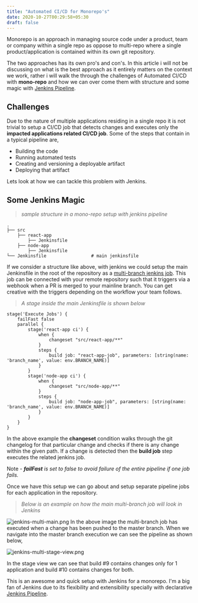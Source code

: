 ```yaml
---
title: "Automated CI/CD for Monorepo's"
date: 2020-10-27T00:29:58+05:30
draft: false
---
```



Monorepo is an approach in managing source code under a product, team or company within a single repo as oppose to multi-repo where a single product/application is contained within its own git repository.

The two approaches has its own pro's and con's. In this article i will not be discussing on what is the best approach as it entirely matters on the context we work, rather i will walk the through the challenges of Automated CI/CD with **mono-repo** and how we can over come them with structure and some magic with [Jenkins Pipeline](https://www.jenkins.io/doc/book/pipeline/).


## Challenges

Due to the nature of multiple applications residing in a single repo it is not trivial to setup a CI/CD job that detects changes and executes only the **impacted applications related CI/CD job**. Some of the steps that contain in a typical pipeline are,

- Building the code
- Running automated tests
- Creating and versioning a deployable artifact
- Deploying that artifact

Lets look at how we can tackle this problem with Jenkins.

## Some Jenkins Magic 
> *sample structure in a mono-repo setup with jenkins pipeline*
 
    .
    ├── src                                 
        ├── react-app
            ├── Jenkinsfile     
        ├── node-app
            ├── Jenkinsfile                                                               
    └── Jenkinsfile                 # main jenkinsfile

If we consider a structure like above, with jenkins we could setup the main Jenkinsfile in the root of the repository as a [multi-branch jenkins job](https://www.jenkins.io/doc/tutorials/build-a-multibranch-pipeline-project/). This job can be connected with your remote repository such that it triggers via a webhook when a PR is merged to your mainline branch. You can get creative with the triggers depending on the workflow your team follows. 

>*A stage inside the main Jenkinsfile is shown below*

```
stage('Execute Jobs') {
    failFast false
    parallel {
        stage('react-app ci') {
            when {
                changeset "src/react-app/**"
            }
            steps {
                build job: "react-app-job", parameters: [string(name: 'branch_name', value: env.BRANCH_NAME)]
            }
        }
        stage('node-app ci') {
            when {
                changeset "src/node-app/**"
            }
            steps {
                build job: "node-app-job", parameters: [string(name: 'branch_name', value: env.BRANCH_NAME)]
            }
        }
    }
}

```
In the above example the **changeset** condition walks through the git changelog for that particular change and checks if there is any change within the given path. If a change is detected then the **build job** step executes the related jenkins job. 

Note - ***failFast** is set to false to avoid failure of the entire pipeline if one job fails.* 
    
Once we have this setup we can go about and setup separate pipeline jobs for each application in the repository. 

>*Below is an example on how the main multi-branch job will look in Jenkins*

![jenkins-multi-main.png](/img/jenkins-multi-main.png)
In the above image the multi-branch job has executed when a change has been pushed to the master branch. When we navigate into the master branch execution we can see the pipeline as shown below,

![jenkins-multi-stage-view.png](/img/jenkins-multi-stage-view.png)

In the stage view we can see that build #9 contains changes only for 1 application and build #10 contains changes for both. 

This is an awesome and quick setup with Jenkins for a monorepo. I'm a big fan of Jenkins due to its flexibility and extensibility specially with declarative [Jenkins Pipeline](https://www.jenkins.io/doc/book/pipeline/).